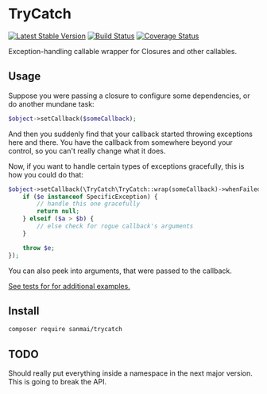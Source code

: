 # TryCatch

[![Latest Stable Version](https://poser.pugx.org/sanmai/trycatch/v/stable)](https://packagist.org/packages/sanmai/trycatch)
[![Build Status](https://travis-ci.org/sanmai/trycatch.svg?branch=master)](https://travis-ci.org/sanmai/trycatch)
[![Coverage Status](https://coveralls.io/repos/github/sanmai/trycatch/badge.svg?branch=master)](https://coveralls.io/github/sanmai/trycatch?branch=master)

Exception-handling callable wrapper for Closures and other callables.

## Usage

Suppose you were passing a closure to configure some dependencies, or do another mundane task:

```php
$object->setCallback($someCallback);
```

And then you suddenly find that your callback started throwing exceptions here and there. You have the callback from somewhere beyond your control, so you can't really change what it does. 

Now, if you want to handle certain types of exceptions gracefully, this is how you could do that:

```php
$object->setCallback(\TryCatch\TryCatch::wrap(someCallback)->whenFailed(function (\Exception $e, $a, $b) {
    if ($e instanceof SpecificException) {
        // handle this one gracefully
        return null;             
    } elseif ($a > $b) {
        // else check for rogue callback's arguments
    }

    throw $e;
});
```

You can also peek into arguments, that were passed to the callback.

[See tests for for additional examples.](tests/TryCatchTest.php)

## Install

```bash
composer require sanmai/trycatch
```

## TODO

Should really put everything inside a namespace in the next major version. This is going to break the API.

